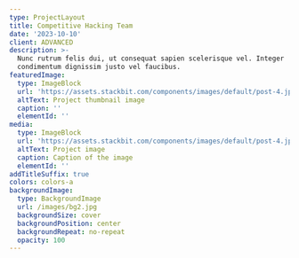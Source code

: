 ```yaml
---
type: ProjectLayout
title: Competitive Hacking Team
date: '2023-10-10'
client: ADVANCED
description: >-
  Nunc rutrum felis dui, ut consequat sapien scelerisque vel. Integer
  condimentum dignissim justo vel faucibus.
featuredImage:
  type: ImageBlock
  url: 'https://assets.stackbit.com/components/images/default/post-4.jpeg'
  altText: Project thumbnail image
  caption: ''
  elementId: ''
media:
  type: ImageBlock
  url: 'https://assets.stackbit.com/components/images/default/post-4.jpeg'
  altText: Project image
  caption: Caption of the image
  elementId: ''
addTitleSuffix: true
colors: colors-a
backgroundImage:
  type: BackgroundImage
  url: /images/bg2.jpg
  backgroundSize: cover
  backgroundPosition: center
  backgroundRepeat: no-repeat
  opacity: 100
---
```

